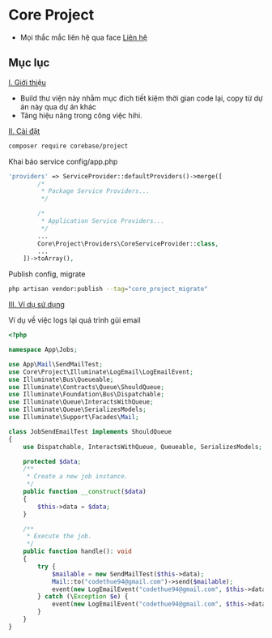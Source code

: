 # Core Project
- Mọi thắc mắc liên hệ qua face <a href="https://www.facebook.com/TrungPhuNA" name = "I">Liên hệ </a>

## Mục lục
[I. Giới thiệu](#I)
- Build thư viện này nhằm mục đích tiết kiệm thời gian code lại, copy từ dự án này qua dự án khác
- Tăng hiệu năng trong công việc hihi.

[II. Cài đặt](#II)
```bash
composer require corebase/project
```
Khai báo service config/app.php
```php
'providers' => ServiceProvider::defaultProviders()->merge([
        /*
         * Package Service Providers...
         */

        /*
         * Application Service Providers...
         */
        ...
        Core\Project\Providers\CoreServiceProvider::class,
        ...
    ])->toArray(),
```
Publish config, migrate
```bash
php artisan vendor:publish --tag="core_project_migrate"
```
[III. Ví dụ sử dụng](#III)

Ví dụ về việc logs lại quá trình gủi email
```php 
<?php

namespace App\Jobs;

use App\Mail\SendMailTest;
use Core\Project\Illuminate\LogEmail\LogEmailEvent;
use Illuminate\Bus\Queueable;
use Illuminate\Contracts\Queue\ShouldQueue;
use Illuminate\Foundation\Bus\Dispatchable;
use Illuminate\Queue\InteractsWithQueue;
use Illuminate\Queue\SerializesModels;
use Illuminate\Support\Facades\Mail;

class JobSendEmailTest implements ShouldQueue
{
    use Dispatchable, InteractsWithQueue, Queueable, SerializesModels;

    protected $data;
    /**
     * Create a new job instance.
     */
    public function __construct($data)
    {
        $this->data = $data;
    }

    /**
     * Execute the job.
     */
    public function handle(): void
    {
        try {
            $mailable = new SendMailTest($this->data);
            Mail::to("codethue94@gmail.com")->send($mailable);
            event(new LogEmailEvent("codethue94@gmail.com", $this->data['title'] ?? "", $this->data['body'] ?? "", 'success'));
        } catch (\Exception $e) {
            event(new LogEmailEvent("codethue94@gmail.com", $this->data['title'] ?? "", $this->data['body'] ?? "", 'failure', $e->getMessage()));
        }
    }
}
```
